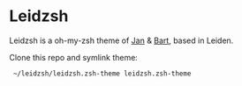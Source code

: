 # Leidzsh

Leidzsh is a oh-my-zsh theme of [Jan](https://github.com/jandintel) & [Bart](https://github.com/bartolsthoorn), based in Leiden.

Clone this repo and symlink theme:
```bash
 ~/leidzsh/leidzsh.zsh-theme leidzsh.zsh-theme
```
